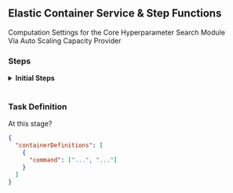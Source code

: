 <br>

## Elastic Container Service & Step Functions

Computation Settings for the Core Hyperparameter Search Module<br>Via Auto Scaling Capacity Provider

### Steps

<details><summary><b>Initial Steps</b></summary>

```mermaid
  stateDiagram
    direction TB

    accTitle: This is the accessible title
    accDescr: This is an accessible description
    
    id01: ec2 user\ndata text
    id02: ec2 user data\nbase 64 text format
    id03: ec2 launch template\nJSON
    id04: Amazon EC2#58;\nLaunch Template
    id05: auto scaling group\nJSON
    id06: Amazon EC2#58;\nAuto Scaling Group

    classDef data fill:orange,stroke-width:0,font-size:small,opacity:0.85;
    classDef definitions fill:#282828,color:white,font-style:italic,stroke-width:0,font-size:small,opacity:0.65;
    classDef aws fill:#282828,color:white,font-weight:normal,stroke-width:0,stroke:#000000,font-size:small,opacity:0.95;

    [*] --> id01:::data 
    id01 --> id02:::data : <span style='font-size#58;small'>base 64 encoding</span>
    id02 --> id03:::definitions : <span style='font-size#58;small'><b>embed</b>#58; encoding</span>
    id03 --> id04:::aws : <span style='font-size#58; small#59;'>#8194; #8194; #8194; #8194; #8194; aws ec2\ncreate-launch-template</span>
    id04 --> [*]
    id04 --> id05:::definitions : <span style='font-size#58; small#59;'><b>embed</b>#58; launch\ntemplate identifier</span>
    id05 --> id06:::aws : <span style='font-size#58; small#59;'>#8194; #8194; #8194; aws autoscaling\ncreate-auto-scaling-group</span>
    id06 --> [*]
```

</details>

<br>

### Task Definition

At this stage?

```json
{
  "containerDefinitions": [
    {
      "command": ["...", "..."]
    }
  ]
}
```

<br>
<br>

<br>
<br>

<br>
<br>

<br>
<br>